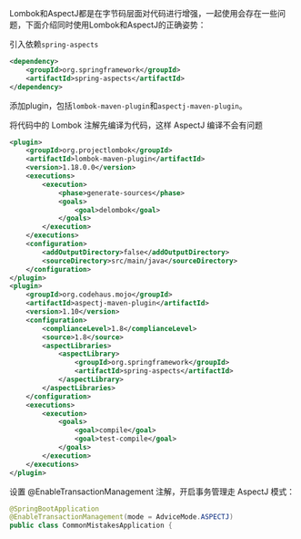 Lombok和AspectJ都是在字节码层面对代码进行增强，一起使用会存在一些问题，下面介绍同时使用Lombok和AspectJ的正确姿势：



引入依赖`spring-aspects`

```xml
<dependency>
    <groupId>org.springframework</groupId>
    <artifactId>spring-aspects</artifactId>
</dependency>
```



添加plugin，包括`lombok-maven-plugin`和`aspectj-maven-plugin`。

将代码中的 Lombok 注解先编译为代码，这样 AspectJ 编译不会有问题

```xml
<plugin>
    <groupId>org.projectlombok</groupId>
    <artifactId>lombok-maven-plugin</artifactId>
    <version>1.18.0.0</version>
    <executions>
        <execution>
            <phase>generate-sources</phase>
            <goals>
                <goal>delombok</goal>
            </goals>
        </execution>
    </executions>
    <configuration>
        <addOutputDirectory>false</addOutputDirectory>
        <sourceDirectory>src/main/java</sourceDirectory>
    </configuration>
</plugin>
<plugin>
    <groupId>org.codehaus.mojo</groupId>
    <artifactId>aspectj-maven-plugin</artifactId>
    <version>1.10</version>
    <configuration>
        <complianceLevel>1.8</complianceLevel>
        <source>1.8</source>
        <aspectLibraries>
            <aspectLibrary>
                <groupId>org.springframework</groupId>
                <artifactId>spring-aspects</artifactId>
            </aspectLibrary>
        </aspectLibraries>
    </configuration>
    <executions>
        <execution>
            <goals>
                <goal>compile</goal>
                <goal>test-compile</goal>
            </goals>
        </execution>
    </executions>
</plugin>
```



设置 @EnableTransactionManagement 注解，开启事务管理走 AspectJ 模式：

```java
@SpringBootApplication
@EnableTransactionManagement(mode = AdviceMode.ASPECTJ)
public class CommonMistakesApplication {
```

